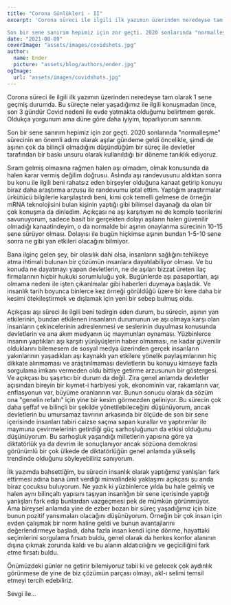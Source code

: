 ```yaml
---
title: "Corona Günlükleri - II"
excerpt: 'Corona süreci ile ilgili ilk yazımın üzerinden neredeyse tam olarak 1 sene geçmiş durumda. Bu süreçte neler yaşadığımız ile ilgili konuşmadan önce, son 3 gündür Covid nedeni ile evde yatmakta olduğumu belirtmem gerek. Oldukça yorgunum ama düne göre daha iyiyim, toparlıyorum sanırım. 

Son bir sene sanırım hepimiz için zor geçti. 2020 sonlarında "normalleşme" sürecinin en önemli adımı olarak aşılar gündeme geldi öncelikle, şimdi de aşının çok da bilinçli olmadığını düşündüğüm bir süreç ile devletler tarafından bir baskı unsuru olarak kullanıldığı bir döneme tanıklık ediyoruz...'
date: "2021-08-09"
coverImage: "assets/images/covidshots.jpg"
author:
  name: Ender
  picture: "assets/blog/authors/ender.jpg"
ogImage:
  url: "assets/images/covidshots.jpg"
---
```


Corona süreci ile ilgili ilk yazımın üzerinden neredeyse tam olarak 1 sene geçmiş durumda. Bu süreçte neler yaşadığımız ile ilgili konuşmadan önce, son 3 gündür Covid nedeni ile evde yatmakta olduğumu belirtmem gerek. Oldukça yorgunum ama düne göre daha iyiyim, toparlıyorum sanırım.

Son bir sene sanırım hepimiz için zor geçti. 2020 sonlarında "normalleşme" sürecinin en önemli adımı olarak aşılar gündeme geldi öncelikle, şimdi de aşının çok da bilinçli olmadığını düşündüğüm bir süreç ile devletler tarafından bir baskı unsuru olarak kullanıldığı bir döneme tanıklık ediyoruz.

Sıram gelmiş olmasına rağmen halen aşı olmadım, olmak konusunda da halen karar vermiş değilim doğrusu. Aslında aşı randevusunu aldıktan sonra bu konu ile ilgili beni rahatsız eden birşeyler olduğuna kanaat getirip konuyu biraz daha araştırma arzusu ile randevumu iptal ettim. Yaptığım araştırmalar ürkütücü bilgilerle karşılaştırdı beni, kimi çok temelli gelmese de örneğin mRNA teknolojisini bulan kişinin yaptığı gibi bilimsel dayanağı da olan bir çok konuşma da dinledim. Açıkçası ne aşı karşıtıyım ne de komplo teorilerini savunuyorum, sadece basit bir gerçekten dolayı aşıların halen güvenilir olmadığı kanaatindeyim, o da normalde bir aşının onaylanma sürecinin 10-15 sene sürüyor olması. Dolayısı ile bugün hiçkimse aşının bundan 1-5-10 sene sonra ne gibi yan etkileri olacağını bilmiyor.

Bana ilginç gelen şey, bir olasılık dahi olsa, insanların sağlığını tehlikeye atma ihtimali bulunan bir çözümün insanlara dayatılabiliyor olması. Ve bu konuda ne dayatmayı yapan devletlerin, ne de aşıları bizzat üreten ilaç firmalarının hiçbir hukuki sorumluluğu yok. Bugünlerde aşı pasaportları, aşı olmama nedeni ile işten çıkarılmalar gibi haberleri duymaya başladık. Ve insanlık tarih boyunca binlerce kez örneği görüldüğü üzere bir kere daha bir kesimi ötekileştirmek ve dışlamak için yeni bir sebep bulmuş oldu.

Açıkçası aşı süreci ile ilgili beni tedirgin eden durum, bu sürecin, aşının yan etkilerinin, bundan etkilenen insanların durumunun ve aşı olmaya karşı olan insanların çekincelerinin adreslenmesi ve seslerinin duyulması konusunda devletlerin ve ana akım medyanın üç maymunları oynaması. Yüzbinlerce insanın yaptıkları aşı karşıtı yürüyüşlerin haber olmaması, ne kadar güvenilir olduklarını bilemesem de sosyal medya üzerinden gerçek insanların yakınlarının yaşadıkları aşı kaynaklı yan etkilere yönelik paylaşımlarının hiç dikkate alınmaması ve araştırılmaması devletlerin bu konuyu kimseye fazla sorgulama imkanı vermeden oldu bittiye getirme arzusunun bir göstergesi. Ve açıkçası bu şaşırtıcı bir durum da değil. Zira genel anlamda devletler açısından bireyin bir kıymet-i harbiyesi yok, ekonominin var, rakamların var, enflasyonun var, büyüme oranlarının var. Bunun sonucu olarak da sözüm ona "genelin refahı" için yine bir kesim görmezden geliniyor. Bu sürecin çok daha şeffaf ve bilinçli bir şekilde yönetilebileceğini düşünüyorum, ancak devletlerin bu umursamaz tavrının arkasında bir ölçüde de son bir sene içerisinde insanları tabiri caizse saçma sapan kurallar ve yaptırımlar ile maymuna çevirmelerinin getirdiği güç sarhoşluğunun da etkisi olduğunu düşünüyorum. Bu sarhoşluk yaşandığı milletlerin yapısına göre ya diktatörlük ya da devrim ile sonuçlanıyor ancak sözüona demokrasi görünümlü bir çok ülkede de diktatörlüğün genel anlamda yükseliş trendinde olduğunu söyleyebiliriz sanıyorum.

İlk yazımda bahsettiğim, bu sürecin insanlık olarak yaptığımız yanlışları fark ettirmesi adına bana ümit verdiği minvalindeki yaklaşımı açıkçası şu anda biraz çocuksu buluyorum. Ne yazık ki yüzbinlerce yılda bu hale gelmiş ve halen aynı bilinçaltı yapısını taşıyan insanlığın bir sene içerisinde yaptığı yanlışları fark edip bunlardan vazgeçmesi pek de mümkün görünmüyor. Ama bireysel anlamda yine de ezber bozan bir süreç yaşadığımız için bize bunun pozitif yansımaları olacağını düşünüyorum. Örneğin bir çok insan için evden çalışmak bir norm haline geldi ve bunun avantajlarını değerlendirmeye başladı, daha fazla insan kendi içine dönme, hayattaki seçimlerini sorgulama fırsatı buldu, genel olarak da herkes konfor alanının dışına çıkmak zorunda kaldı ve bu alanın aldatıcılığını ve geçiciliğini fark etme fırsatı buldu.

Önümüzdeki günler ne getirir bilemiyoruz tabii ki ve gelecek çok aydınlık görünmese de yine de biz çözümün parçası olmayı, akl-ı selimi temsil etmeyi tercih edebiliriz.

Sevgi ile...
